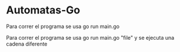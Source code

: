 # Automatas-Go
Para correr el programa se usa go run main.go

Para correr el programa se usa go run main.go "file" y se ejecuta una cadena diferente
